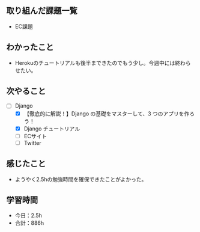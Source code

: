 ## 取り組んだ課題一覧
- EC課題

## わかったこと
- Herokuのチュートリアルも後半まできたのでもう少し。今週中には終わらせたい。

## 次やること
- [ ] Django
   - [x] 【徹底的に解説！】Django の基礎をマスターして、3 つのアプリを作ろう！
   - [x] Django チュートリアル
   - [ ] ECサイト
   - [ ] Twitter

## 感じたこと
- ようやく2.5hの勉強時間を確保できたことがよかった。

## 学習時間

- 今日：2.5h
- 合計：886h